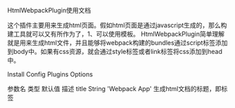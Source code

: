 HtmlWebpackPlugin使用文档

这个插件主要用来生成html页面。假如html页面是通过javascript生成的，那么构建工具就可以又有所作为了，1、可以使用模板。
HtmlWebpackPlugin简单理解就是用来生成html文件，并且能够将webpack构建的bundles通过script标签添加到body中。如果有css资源，就会通过style标签或者link标签将css添加到head中。

Install
Config
Plugins
Options

参数名  类型    默认值  描述
title   String   'Webpack App' 生成html文档的标题，即标签<title/>
filename String 'index.html' 文件名，可以定制为'assets/admin.html'
template    String  ''
templateParameters Boolean|Object|Function
inject  Boolean|String  true
favicon
meta
base
minify  Boolean|String 'production'模式默认为true,其他为false
hash    Boolean
cache   Boolean true


如何生成多个页面？